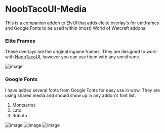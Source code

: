 # NoobTacoUI-Media

This is a companion addon to ElvUI that adds eleite overlay's for unitframes and Google Fonts to be used within (most) World of Warcraft addons. 

### Elite Frames

These overlays are the original ingame frames. They are designed to work with [NoobTacoUI](https://github.com/NoobTaco/NoobTacoUI), however you can use them with any unnitframe.

![image](https://user-images.githubusercontent.com/1172935/96930063-f2a8b480-146f-11eb-896c-c708575199ff.png)

### Google Fonts

I have added several fonts from Google Fonts for easy use in wow. They are using shared media and should show up in any addon's font list. 

1. Montserrat
2. Lato
3. Roboto

![image](https://user-images.githubusercontent.com/1172935/96930601-d22d2a00-1470-11eb-8079-c1ed04c149d6.png)
![image](https://user-images.githubusercontent.com/1172935/96930660-e83aea80-1470-11eb-9003-7b0c44d571c9.png)
![image](https://user-images.githubusercontent.com/1172935/96930694-f7219d00-1470-11eb-8299-4d98b35392dc.png)

